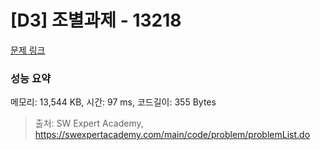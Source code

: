 # [D3] 조별과제 - 13218 

[문제 링크](https://swexpertacademy.com/main/code/problem/problemDetail.do?contestProbId=AXzjvCCq-PwDFASs) 

### 성능 요약

메모리: 13,544 KB, 시간: 97 ms, 코드길이: 355 Bytes



> 출처: SW Expert Academy, https://swexpertacademy.com/main/code/problem/problemList.do